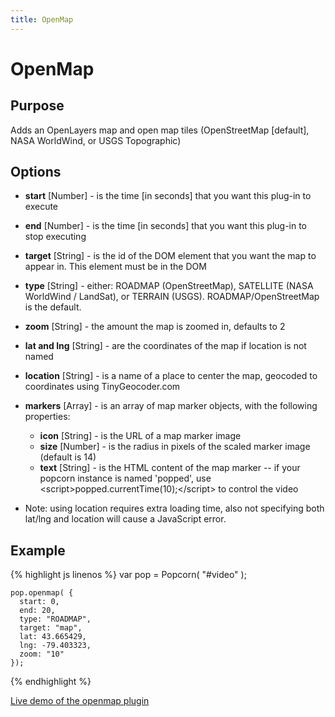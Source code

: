 ```yaml
---
title: OpenMap
---
```

# OpenMap #

## Purpose ##

Adds an OpenLayers map and open map tiles (OpenStreetMap \[default\], NASA WorldWind, or USGS Topographic)

## Options ##

* **start** \[Number\] - is the time \[in seconds\] that you want this plug-in to execute
* **end** \[Number\] - is the time \[in seconds\] that you want this plug-in to stop executing
* **target** \[String\] - is the id of the DOM element that you want the map to appear in. This element must be in the DOM
* **type** \[String\] - either: ROADMAP (OpenStreetMap), SATELLITE (NASA WorldWind / LandSat), or TERRAIN (USGS).  ROADMAP/OpenStreetMap is the default.
* **zoom** \[String\] - the amount the map is zoomed in, defaults to 2
* **lat and lng** \[String\] - are the coordinates of the map if location is not named
* **location** \[String\] - is a name of a place to center the map, geocoded to coordinates using TinyGeocoder.com
* **markers** \[Array\] - is an array of map marker objects, with the following properties:
  * **icon** \[String\] - is the URL of a map marker image
  * **size** \[Number\] - is the radius in pixels of the scaled marker image (default is 14)
  * **text** \[String\] - is the HTML content of the map marker -- if your popcorn instance is named 'popped', use &lt;script&gt;popped.currentTime(10);&lt;/script&gt; to control the video

* Note: using location requires extra loading time, also not specifying both lat/lng and location will cause a JavaScript error.

## Example ##

{% highlight js linenos %}
    var pop = Popcorn( "#video" );

    pop.openmap( {
      start: 0,
      end: 20,
      type: "ROADMAP",
      target: "map",
      lat: 43.665429,
      lng: -79.403323,
      zoom: "10"
    });
{% endhighlight %}

[Live demo of the openmap plugin](http://jsfiddle.net/popcornjs/NKtvy/)
